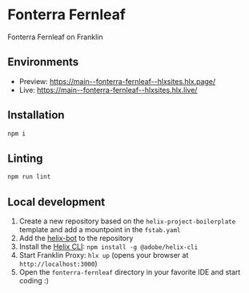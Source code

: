 # Fonterra Fernleaf
Fonterra Fernleaf on Franklin

## Environments
- Preview: https://main--fonterra-fernleaf--hlxsites.hlx.page/
- Live: https://main--fonterra-fernleaf--hlxsites.hlx.live/

## Installation

```sh
npm i
```

## Linting

```sh
npm run lint
```

## Local development

1. Create a new repository based on the `helix-project-boilerplate` template and add a mountpoint in the `fstab.yaml`
1. Add the [helix-bot](https://github.com/apps/helix-bot) to the repository
1. Install the [Helix CLI](https://github.com/adobe/helix-cli): `npm install -g @adobe/helix-cli`
1. Start Franklin Proxy: `hlx up` (opens your browser at `http://localhost:3000`)
1. Open the `fonterra-fernleaf` directory in your favorite IDE and start coding :)

